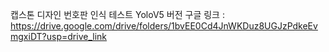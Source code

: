 캡스톤 디자인 번호판 인식 테스트
YoloV5 버전 구글 링크 : https://drive.google.com/drive/folders/1bvEE0Cd4JnWKDuz8UGJzPdkeEvmgxiDT?usp=drive_link
